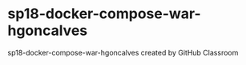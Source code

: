 # sp18-docker-compose-war-hgoncalves
sp18-docker-compose-war-hgoncalves created by GitHub Classroom
